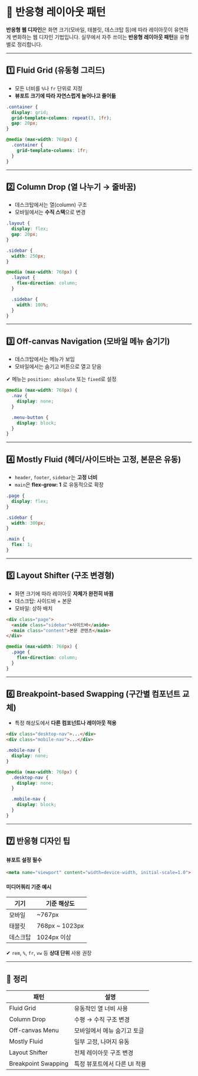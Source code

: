 # 📐 반응형 레이아웃 패턴

**반응형 웹 디자인**은 화면 크기(모바일, 태블릿, 데스크탑 등)에 따라 레이아웃이 유연하게 변화하는 웹 디자인 기법입니다.
실무에서 자주 쓰이는 **반응형 레이아웃 패턴**을 유형별로 정리합니다.

---

## 1️⃣ Fluid Grid (유동형 그리드)

- 모든 너비를 `%`나 `fr` 단위로 지정
- **뷰포트 크기에 따라 자연스럽게 늘어나고 줄어듦**

```css
.container {
  display: grid;
  grid-template-columns: repeat(3, 1fr);
  gap: 20px;
}
```

```css
@media (max-width: 768px) {
  .container {
    grid-template-columns: 1fr;
  }
}
```

---

## 2️⃣ **Column Drop (열 나누기 → 줄바꿈)**

- 데스크탑에서는 열(column) 구조  
- 모바일에서는 **수직 스택**으로 변경

```css
.layout {
  display: flex;
  gap: 20px;
}

.sidebar {
  width: 250px;
}

@media (max-width: 768px) {
  .layout {
    flex-direction: column;
  }

  .sidebar {
    width: 100%;
  }
}
```

---

## 3️⃣ Off-canvas Navigation (모바일 메뉴 숨기기)

- 데스크탑에서는 메뉴가 보임  
- 모바일에서는 숨기고 버튼으로 열고 닫음

✔ 메뉴는 `position: absolute` 또는 `fixed`로 설정  

```css
@media (max-width: 768px) {
  .nav {
    display: none;
  }

  .menu-button {
    display: block;
  }
}
```

---

## 4️⃣ Mostly Fluid (헤더/사이드바는 고정, 본문은 유동)

- `header`, `footer`, `sidebar`는 **고정 너비**
- `main`은 **flex-grow: 1** 로 유동적으로 확장

```css
.page {
  display: flex;
}

.sidebar {
  width: 300px;
}

.main {
  flex: 1;
}
```

---

## 5️⃣ Layout Shifter (구조 변경형)

- 화면 크기에 따라 레이아웃 **자체가 완전히 바뀜**
- 데스크탑: 사이드바 + 본문  
- 모바일: 상하 배치

```html
<div class="page">
  <aside class="sidebar">사이드바</aside>
  <main class="content">본문 콘텐츠</main>
</div>
```

```css
@media (max-width: 768px) {
  .page {
    flex-direction: column;
  }
}
```

---

## 6️⃣ Breakpoint-based Swapping (구간별 컴포넌트 교체)

- 특정 해상도에서 **다른 컴포넌트나 레이아웃 적용**

```html
<div class="desktop-nav">...</div>
<div class="mobile-nav">...</div>
```

```css
.mobile-nav {
  display: none;
}

@media (max-width: 768px) {
  .desktop-nav {
    display: none;
  }

  .mobile-nav {
    display: block;
  }
}
```

---

## 7️⃣ 반응형 디자인 팁

#### 뷰포트 설정 필수
  ```html
  <meta name="viewport" content="width=device-width, initial-scale=1.0">
  ```

#### 미디어쿼리 기준 예시

| 기기 | 기준 해상도 |
|------|-------------|
| 모바일 | ~767px |
| 태블릿 | 768px ~ 1023px |
| 데스크탑 | 1024px 이상 |

✔ `rem`, `%`, `fr`, `vw` 등 **상대 단위** 사용 권장  

---

## 🎯 정리

| 패턴 | 설명 |
|------|------|
| Fluid Grid | 유동적인 열 너비 사용 |
| Column Drop | 수평 → 수직 구조 변경 |
| Off-canvas Menu | 모바일에서 메뉴 숨기고 토글 |
| Mostly Fluid | 일부 고정, 나머지 유동 |
| Layout Shifter | 전체 레이아웃 구조 변경 |
| Breakpoint Swapping | 특정 뷰포트에서 다른 UI 적용 |

